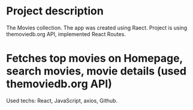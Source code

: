 # Project description
The Movies collection. The app was created using Raect. Project is using
themoviedb.org API, implemented React Routes.

# Fetches top movies on Homepage, search movies, movie details (used themoviedb.org API)
Used techs: React, JavaScript, axios, Github.
